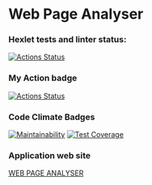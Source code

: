 # Web Page Analyser

### Hexlet tests and linter status:
[![Actions Status](https://github.com/nuuska-muikkunen/java-project-72/actions/workflows/hexlet-check.yml/badge.svg)](https://github.com/nuuska-muikkunen/java-project-72/actions)

### My Action badge
[![Actions Status](https://github.com/nuuska-muikkunen/java-project-72/actions/workflows/my-java-CI.yml/badge.svg)](https://github.com/nuuska-muikkunen/java-project-72/actions)

### Code Climate Badges
[![Maintainability](https://api.codeclimate.com/v1/badges/59a29d6f2a170df45a63/maintainability)](https://codeclimate.com/github/nuuska-muikkunen/java-project-72/maintainability)
[![Test Coverage](https://api.codeclimate.com/v1/badges/59a29d6f2a170df45a63/test_coverage)](https://codeclimate.com/github/nuuska-muikkunen/java-project-72/test_coverage)

### Application web site

[WEB PAGE ANALYSER]:
https://java-project-72-3hfo.onrender.com/
[WEB PAGE ANALYSER]

